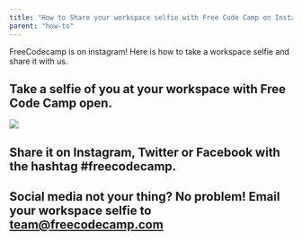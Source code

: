 ```yaml
---
title: "How to Share your workspace selfie with Free Code Camp on Instagram"
parent: "how-to"
---
```


FreeCodecamp is on instagram! Here is how to take a workspace selfie and share it with us.

## Take a selfie of you at your workspace with Free Code Camp open.

![](//discourse-user-assets.s3.amazonaws.com/original/2X/f/f9165819dd1e91941cd3c7481d28adba04c9ccaf.png)

## Share it on Instagram, Twitter or Facebook with the hashtag <span class="hashtag">#freecodecamp</span>.

## Social media not your thing? No problem! Email your workspace selfie to team@freecodecamp.com
